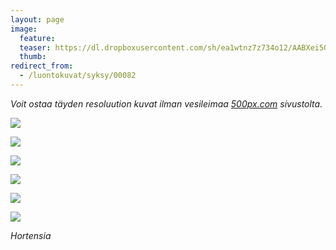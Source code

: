 ```yaml
---
layout: page
image:
  feature:
  teaser: https://dl.dropboxusercontent.com/sh/ea1wtnz7z734o12/AABXei5G0lbM9WgbzmDKPLm1a/luontokuvat/syksy/3/DS37921-245px.jpg
  thumb:
redirect_from:
  - /luontokuvat/syksy/00082
---
```


*Voit ostaa täyden resoluution kuvat ilman vesileimaa [500px.com](https://500px.com/minimuutticom/galleries/flowers) sivustolta.*

[![](https://dl.dropboxusercontent.com/sh/ea1wtnz7z734o12/AACLX64o0rYwRUflYpY3IcSWa/luontokuvat/syksy/3/DS37921-800px.jpg)](https://dl.dropboxusercontent.com/sh/ea1wtnz7z734o12/AADBlBezv9CLnyQXJlbauoiGa/luontokuvat/syksy/3/DS37921.jpg)

[![](https://dl.dropboxusercontent.com/sh/ea1wtnz7z734o12/AADc3XZG-dSH0-D-akr4jNkCa/luontokuvat/syksy/3/DS37923-800px.jpg)](https://dl.dropboxusercontent.com/sh/ea1wtnz7z734o12/AAAPex4v3M8le4c8foZM2x_wa/luontokuvat/syksy/3/DS37923.jpg)

[![](https://dl.dropboxusercontent.com/sh/ea1wtnz7z734o12/AADiCaSQqd97ELbqs79qwZj3a/luontokuvat/syksy/3/DS37925-800px.jpg)](https://dl.dropboxusercontent.com/sh/ea1wtnz7z734o12/AADOpmWrVF2DAp78dUTDiqa9a/luontokuvat/syksy/3/DS37925.jpg)

[![](https://dl.dropboxusercontent.com/sh/ea1wtnz7z734o12/AACV-wUlN4t6gYsUk9uAvFqYa/luontokuvat/syksy/3/DS37927-800px.jpg)](https://dl.dropboxusercontent.com/sh/ea1wtnz7z734o12/AACn-fGo1qM3fJADDcMS2N_Na/luontokuvat/syksy/3/DS37927.jpg)

[![](https://dl.dropboxusercontent.com/sh/ea1wtnz7z734o12/AACjQvif-LGl9AptVuxLKliza/luontokuvat/syksy/3/DS37930-800px.jpg)](https://dl.dropboxusercontent.com/sh/ea1wtnz7z734o12/AADR_Z64MP1HybGvw5w6pkUHa/luontokuvat/syksy/3/DS37930.jpg)

[![](https://dl.dropboxusercontent.com/sh/ea1wtnz7z734o12/AAAo46lgphl8FNPQhcd3-0z1a/luontokuvat/syksy/3/DS37932-800px.jpg)](https://dl.dropboxusercontent.com/sh/ea1wtnz7z734o12/AABhiyu3YsOsdwFaV7-yj46Ba/luontokuvat/syksy/3/DS37932.jpg)

*Hortensia*
